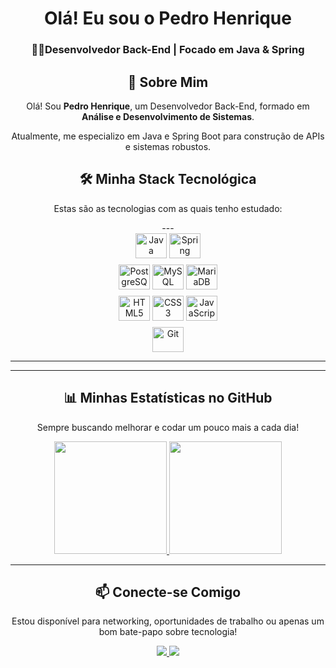 <div align="center">
  <h1>Olá! Eu sou o Pedro Henrique</h1>
  <h3>👨‍💻Desenvolvedor Back-End | Focado em Java & Spring</h3>


## 🚀 Sobre Mim

<p>
  Olá! Sou <strong>Pedro Henrique</strong>, um Desenvolvedor Back-End, formado em <strong>Análise e Desenvolvimento de Sistemas</strong>.
</p>

<p>
 Atualmente, me especializo em Java e Spring Boot para construção de APIs e sistemas robustos.
</p>

## 🛠️ Minha Stack Tecnológica

<p>Estas são as tecnologias com as quais tenho estudado:</p>
---

<div style="margin-bottom: 10px;">
  <img align="center" alt="Java" height="40" width="50" src="https://cdn.jsdelivr.net/gh/devicons/devicon/icons/java/java-original-wordmark.svg">
  <img align="center" alt="Spring" height="40" width="50" src="https://cdn.jsdelivr.net/gh/devicons/devicon/icons/spring/spring-original-wordmark.svg">
</div>

<div style="margin-bottom: 10px;">
  <img align="center" alt="PostgreSQL" height="40" width="50" src="https://cdn.jsdelivr.net/gh/devicons/devicon/icons/postgresql/postgresql-original-wordmark.svg">
  <img align="center" alt="MySQL" height="40" width="50" src="https://cdn.jsdelivr.net/gh/devicons/devicon/icons/mysql/mysql-original-wordmark.svg">
  <img align="center" alt="MariaDB" height="40" width="50" src="https://cdn.jsdelivr.net/gh/devicons/devicon/icons/mariadb/mariadb-original-wordmark.svg">
</div>

<div style="margin-bottom: 10px;">
  <img align="center" alt="HTML5" height="40" width="50" src="https://cdn.jsdelivr.net/gh/devicons/devicon/icons/html5/html5-original-wordmark.svg">
  <img align="center" alt="CSS3" height="40" width="50" src="https://cdn.jsdelivr.net/gh/devicons/devicon/icons/css3/css3-original-wordmark.svg">
  <img align="center" alt="JavaScript" height="40" width="50" src="https://cdn.jsdelivr.net/gh/devicons/devicon/icons/javascript/javascript-original.svg">
</div>

<div>
  <img align="center" alt="Git" height="40" width="50" src="https://cdn.jsdelivr.net/gh/devicons/devicon/icons/git/git-original-wordmark.svg">
</div>

---
---

## 📊 Minhas Estatísticas no GitHub

<p>Sempre buscando melhorar e codar um pouco mais a cada dia!</p>

<div align="center">
  <a href="https://github.com/anuraghazra/github-readme-stats">
    <img height="180em" src="https://github-readme-stats.vercel.app/api?username=PedroHenriqueph7&show_icons=true&theme=dracula&include_all_commits=true&count_private=true"/>
    <img height="180em" src="https://github-readme-stats.vercel.app/api/top-langs/?username=PedroHenriqueph7&layout=compact&langs_count=7&theme=dracula"/>
  </a>
</div>

---

## 📫 Conecte-se Comigo

<p>Estou disponível para networking, oportunidades de trabalho ou apenas um bom bate-papo sobre tecnologia!</p>

<div align="center" style="display: inline_block;">
  <a href="[[SEU-LINK-DO-LINKEDIN]](https://www.linkedin.com/in/pedro-henriqueph/)" target="_blank">
    <img src="https://img.shields.io/badge/-LinkedIn-%230077B5?style=for-the-badge&logo=linkedin&logoColor=white" target="_blank">
  </a>
  <a href="mailto:pedrohenrizzx7@gmail.com" target="_blank">
    <img src="https://img.shields.io/badge/-Email-%23D14836?style=for-the-badge&logo=gmail&logoColor=white" target="_blank">
  </a>
</div>
